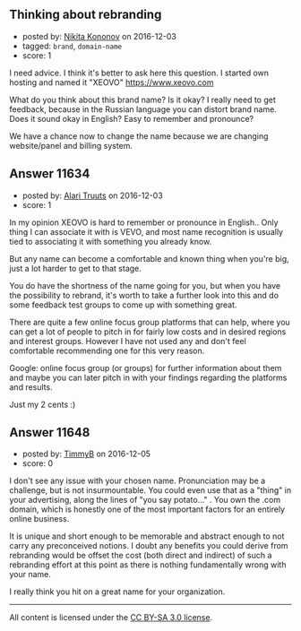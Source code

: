 ## Thinking about rebranding

- posted by: [Nikita Kononov](https://stackexchange.com/users/7861393/nikita-kononov) on 2016-12-03
- tagged: `brand`, `domain-name`
- score: 1

I need advice. 
I think it's better to ask here this question. I started own hosting and named it "XEOVO" https://www.xeovo.com 

What do you think about this brand name? Is it okay? I really need to get feedback, because in the Russian language you can distort brand name. 
Does it sound okay in English? Easy to remember and pronounce? 

We have a chance now to change the name because we are changing website/panel and billing system.


## Answer 11634

- posted by: [Alari Truuts](https://stackexchange.com/users/5357302/alari-truuts) on 2016-12-03
- score: 1

In my opinion XEOVO is hard to remember or pronounce in English.. Only thing I can associate it with is VEVO, and most name recognition is usually tied to associating it with something you already know.

But any name can become a comfortable and known thing when you're big, just a lot harder to get to that stage.

You do have the shortness of the name going for you, but when you have the possibility to rebrand, it's worth to take a further look into this and do some feedback test groups to come up with something great.

There are quite a few online focus group platforms that can help, where you can get a lot of people to pitch in for fairly low costs and in desired regions and interest groups. However I have not used any and don't feel comfortable recommending one for this very reason.

Google: online focus group (or groups) for further information about them and maybe you can later pitch in with your findings regarding the platforms and results.

Just my 2 cents :)


## Answer 11648

- posted by: [TimmyB](https://stackexchange.com/users/8782762/timmyb) on 2016-12-05
- score: 0

I don't see any issue with your chosen name.  Pronunciation may be a challenge, but is not insurmountable. You could even use that as a "thing" in your advertising, along the lines of "you say potato..." .  You own the .com domain, which is honestly one of the most important factors for an entirely online business.  

It is unique and short enough to be memorable and abstract enough to not carry any preconceived notions.  I doubt any benefits you could derive from rebranding would be offset the cost (both direct and indirect) of such a rebranding effort at this point as there is nothing fundamentally wrong with your name.

I really think you hit on a great name for your organization.





---

All content is licensed under the [CC BY-SA 3.0 license](https://creativecommons.org/licenses/by-sa/3.0/).
